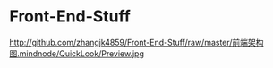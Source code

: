 # Front-End-Stuff

http://github.com/zhangjk4859/Front-End-Stuff/raw/master/前端架构图.mindnode/QuickLook/Preview.jpg
